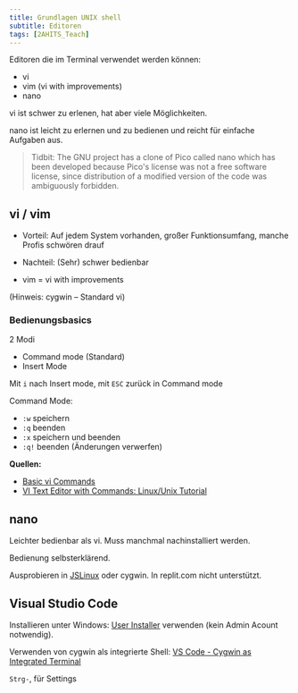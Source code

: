 ```yaml
---
title: Grundlagen UNIX shell
subtitle: Editoren
tags: [2AHITS_Teach]
---
```


Editoren die im Terminal verwendet werden können:

- vi
- vim (vi with improvements)
- nano

vi ist schwer zu erlenen, hat aber viele Möglichkeiten.

nano ist leicht zu erlernen und zu bedienen und reicht für einfache Aufgaben aus.

>Tidbit: The GNU project has a clone of Pico called nano which has been developed because Pico's license was not a free software license, since distribution of a modified version of the code was ambiguously forbidden.



## vi / vim

- Vorteil: Auf jedem System vorhanden, großer Funktionsumfang, manche Profis schwören drauf

- Nachteil: (Sehr) schwer bedienbar
- vim = vi with improvements

(Hinweis: cygwin – Standard vi)

### Bedienungsbasics

2 Modi

- Command mode (Standard)
- Insert Mode

Mit `i` nach Insert mode, mit `ESC` zurück in Command mode

Command Mode:

- `:w` speichern
- `:q` beenden
- `:x` speichern und beenden
- `:q!` beenden (Änderungen verwerfen)

**Quellen:**

-   [Basic vi Commands](https://www.cs.colostate.edu/helpdocs/vi.html)
-   [VI Text Editor with Commands: Linux/Unix Tutorial](https://www.guru99.com/the-vi-editor.html)



## nano

Leichter bedienbar als vi. Muss manchmal nachinstalliert werden.

Bedienung selbsterklärend.

Ausprobieren in [JSLinux](https://bellard.org/jslinux/vm.html?url=alpine-x86.cfg&mem=192) oder cygwin. In replit.com nicht unterstützt.



## Visual Studio Code

Installieren unter Windows: [User Installer](https://code.visualstudio.com/download) verwenden (kein Admin Acount notwendig).

Verwenden von cygwin als integrierte Shell: [VS Code - Cygwin as Integrated Terminal](https://stackoverflow.com/questions/46061894/vs-code-cygwin-as-integrated-terminal)

`Strg-`, für Settings



